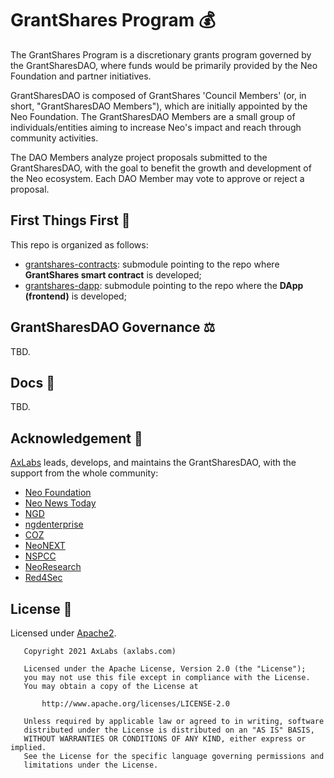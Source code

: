 # GrantShares Program 💰

The GrantShares Program is a discretionary grants program governed by the GrantSharesDAO, where
funds would be primarily provided by the Neo Foundation and partner initiatives.

GrantSharesDAO is composed of GrantShares 'Council Members' (or, in short, "GrantSharesDAO Members"),
which are initially appointed by the Neo Foundation. The GrantSharesDAO Members are a small group
of individuals/entities aiming to increase Neo's impact and reach through community activities.

The DAO Members analyze project proposals submitted to the GrantSharesDAO, with the goal to benefit
the growth and development of the Neo ecosystem. Each DAO Member may vote to approve or reject a proposal.

## First Things First 🚀

This repo is organized as follows:

- [grantshares-contracts](https://github.com/AxLabs/grantshares-contracts): submodule pointing to the repo where **GrantShares smart contract** is developed;
- [grantshares-dapp](https://github.com/AxLabs/grantshares-dapp): submodule pointing to the repo where the **DApp (frontend)** is developed;

## GrantSharesDAO Governance ‍⚖️

TBD.

## Docs 📄

TBD.

## Acknowledgement 🙏

[AxLabs](https://axlabs.com) leads, develops, and maintains the GrantSharesDAO, with
the support from the whole community:

- [Neo Foundation](https://neo.org)
- [Neo News Today](https://neonewstoday.com)
- [NGD](https://github.com/neo-ngd)
- [ngdenterprise](https://ngdenterprise.com)
- [COZ](https://coz.io)
- [NeoNEXT](https://neonext.io)
- [NSPCC](https://www.nspcc.ru/en/)
- [NeoResearch](https://neoresearch.io)
- [Red4Sec](https://red4sec.com)

## License 📃

Licensed under [Apache2](http://www.apache.org/licenses/LICENSE-2.0).

```
   Copyright 2021 AxLabs (axlabs.com)

   Licensed under the Apache License, Version 2.0 (the "License");
   you may not use this file except in compliance with the License.
   You may obtain a copy of the License at

       http://www.apache.org/licenses/LICENSE-2.0

   Unless required by applicable law or agreed to in writing, software
   distributed under the License is distributed on an "AS IS" BASIS,
   WITHOUT WARRANTIES OR CONDITIONS OF ANY KIND, either express or implied.
   See the License for the specific language governing permissions and
   limitations under the License.
```